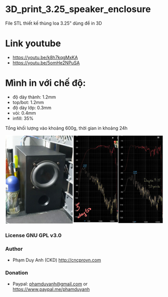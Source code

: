 # 3D_print_3.25_speaker_enclosure
File STL thiết kế thùng loa 3.25" dùng để in 3D

# Link youtube
- https://youtu.be/k8h7kqgMxKA
- https://youtu.be/5omHe2NPuSA

# Mình in với chế độ:
- độ dày thành: 1.2mm
- top/bot: 1.2mm
- độ dày lớp: 0.3mm
- vòi: 0.4mm
- infill: 35%

Tổng khối lượng vào khoảng 600g, thời gian in khoảng 24h

![3.25" speaker enclosure](https://github.com/PhamDuyAnh/3D_print_3.25_speaker_enclosure/blob/main/20230915_151540.jpg)

### License GNU GPL v3.0

### Author
-  Phạm Duy Anh (CKD) http://cncprovn.com

### Donation
  -  Paypal: phamduyanh@gmail.com or https://www.paypal.me/phamduyanh
